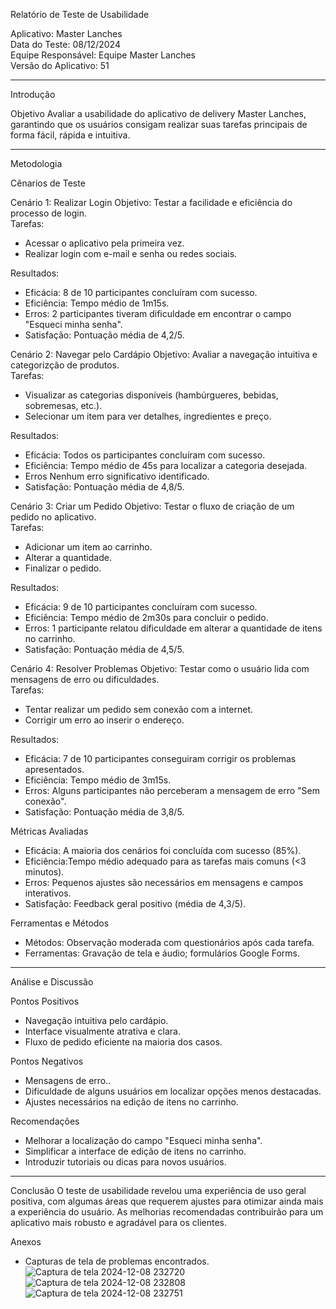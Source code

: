 Relatório de Teste de Usabilidade

Aplicativo: Master Lanches  
Data do Teste: 08/12/2024  
Equipe Responsável: Equipe Master Lanches  
Versão do Aplicativo: 51  

---

Introdução

Objetivo
Avaliar a usabilidade do aplicativo de delivery Master Lanches, garantindo que os usuários consigam realizar suas tarefas principais de forma fácil, rápida e intuitiva.

---

Metodologia

Cênarios de Teste

Cenário 1: Realizar Login
Objetivo: Testar a facilidade e eficiência do processo de login.  
Tarefas:
- Acessar o aplicativo pela primeira vez.
- Realizar login com e-mail e senha ou redes sociais.

Resultados:
- Eficácia: 8 de 10 participantes concluíram com sucesso.
- Eficiência: Tempo médio de 1m15s.
- Erros: 2 participantes tiveram dificuldade em encontrar o campo "Esqueci minha senha".
- Satisfação: Pontuação média de 4,2/5.

Cenário 2: Navegar pelo Cardápio
Objetivo: Avaliar a navegação intuitiva e categorizção de produtos.  
Tarefas:
- Visualizar as categorias disponíveis (hambúrgueres, bebidas, sobremesas, etc.).
- Selecionar um item para ver detalhes, ingredientes e preço.

Resultados:
- Eficácia: Todos os participantes concluíram com sucesso.
- Eficiência: Tempo médio de 45s para localizar a categoria desejada.
- Erros Nenhum erro significativo identificado.
- Satisfação: Pontuação média de 4,8/5.

Cenário 3: Criar um Pedido
Objetivo: Testar o fluxo de criação de um pedido no aplicativo.  
Tarefas:
- Adicionar um item ao carrinho.
- Alterar a quantidade.
- Finalizar o pedido.

Resultados:
- Eficácia: 9 de 10 participantes concluíram com sucesso.
- Eficiência: Tempo médio de 2m30s para concluir o pedido.
- Erros: 1 participante relatou dificuldade em alterar a quantidade de itens no carrinho.
- Satisfação: Pontuação média de 4,5/5.

Cenário 4: Resolver Problemas
Objetivo: Testar como o usuário lida com mensagens de erro ou dificuldades.  
Tarefas:
- Tentar realizar um pedido sem conexão com a internet.
- Corrigir um erro ao inserir o endereço.

Resultados:
- Eficácia: 7 de 10 participantes conseguiram corrigir os problemas apresentados.
- Eficiência: Tempo médio de 3m15s.
- Erros: Alguns participantes não perceberam a mensagem de erro "Sem conexão".
- Satisfação: Pontuação média de 3,8/5.

Métricas Avaliadas
- Eficácia: A maioria dos cenários foi concluída com sucesso (85%).
- Eficiência:Tempo médio adequado para as tarefas mais comuns (<3 minutos).
- Erros: Pequenos ajustes são necessários em mensagens e campos interativos.
- Satisfação: Feedback geral positivo (média de 4,3/5).

Ferramentas e Métodos
- Métodos: Observação moderada com questionários após cada tarefa.
- Ferramentas: Gravação de tela e áudio; formulários Google Forms.

---

Análise e Discussão

Pontos Positivos
- Navegação intuitiva pelo cardápio.
- Interface visualmente atrativa e clara.
- Fluxo de pedido eficiente na maioria dos casos.

Pontos Negativos
- Mensagens de erro..
- Dificuldade de alguns usuários em localizar opções menos destacadas.
- Ajustes necessários na edição de itens no carrinho.

Recomendações
- Melhorar a localização do campo "Esqueci minha senha".
- Simplificar a interface de edição de itens no carrinho.
- Introduzir tutoriais ou dicas para novos usuários.

---

Conclusão
O teste de usabilidade revelou uma experiência de uso geral positiva, com algumas áreas que requerem ajustes para otimizar ainda mais a experiência do usuário. As melhorias recomendadas contribuirão para um aplicativo mais robusto e agradável para os clientes.

Anexos
- Capturas de tela de problemas encontrados.
![Captura de tela 2024-12-08 232720](https://github.com/user-attachments/assets/53794df8-8ba4-4a2a-8276-ea29712cee9d)
![Captura de tela 2024-12-08 232808](https://github.com/user-attachments/assets/2d703d25-76f1-4ca9-bc60-e3b762dc0023)
![Captura de tela 2024-12-08 232751](https://github.com/user-attachments/assets/5976afb5-ca2b-4ed8-83e3-d2763ecf9442)
